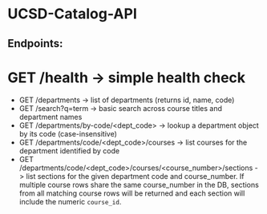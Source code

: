 # UCSD-Catalog-API


## Endpoints:
 # GET /health -> simple health check
 - GET /departments -> list of departments (returns id, name, code)
 - GET /search?q=term -> basic search across course titles and department names
 - GET /departments/by-code/<dept_code> -> lookup a department object by its code (case-insensitive)
 - GET /departments/code/<dept_code>/courses -> list courses for the department identified by code
 - GET /departments/code/<dept_code>/courses/<course_number>/sections -> list sections for the given department code
	 and course_number. If multiple course rows share the same course_number in the DB, sections from all
	 matching course rows will be returned and each section will include the numeric `course_id`.
